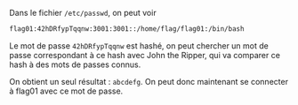 Dans le fichier `/etc/passwd`, on peut voir
```txt
flag01:42hDRfypTqqnw:3001:3001::/home/flag/flag01:/bin/bash
```

Le mot de passe `42hDRfypTqqnw` est hashé, on peut chercher un mot de passe correspondant à ce hash avec John the Ripper, qui va comparer ce hash à des mots de passes connus.

On obtient un seul résultat : `abcdefg`.
On peut donc maintenant se connecter à flag01 avec ce mot de passe.
